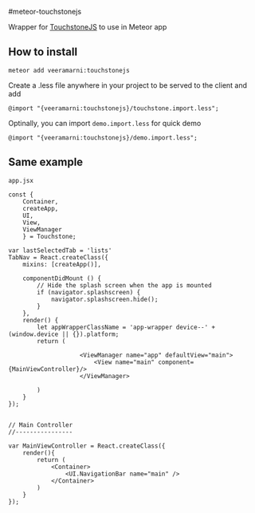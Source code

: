 #meteor-touchstonejs  

Wrapper for [TouchstoneJS](https://github.com/touchstonejs/touchstonejs) to use in Meteor app

## How to install

`meteor add veeramarni:touchstonejs`

Create a .less file anywhere in your project to be served to the client and add

`@import "{veeramarni:touchstonejs}/touchstone.import.less";`

Optinally, you can import `demo.import.less` for quick demo

`@import "{veeramarni:touchstonejs}/demo.import.less";`


## Same example
`app.jsx`

```
const {
    Container,
    createApp,
    UI,
    View,
    ViewManager
    } = Touchstone;

var lastSelectedTab = 'lists'
TabNav = React.createClass({
    mixins: [createApp()],

    componentDidMount () {
        // Hide the splash screen when the app is mounted
        if (navigator.splashscreen) {
            navigator.splashscreen.hide();
        }
    },
    render() {
        let appWrapperClassName = 'app-wrapper device--' + (window.device || {}).platform;
        return (

                    <ViewManager name="app" defaultView="main">
                        <View name="main" component={MainViewController}/>
                    </ViewManager>

        )
    }
});


// Main Controller
//----------------

var MainViewController = React.createClass({
    render(){
        return (
            <Container>
                <UI.NavigationBar name="main" />
            </Container>
        )
    }
});
```
